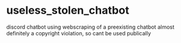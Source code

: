 # useless_stolen_chatbot
discord chatbot using webscraping of a preexisting chatbot
almost definitely a copyright violation, so cant be used publically
